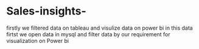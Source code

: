 # Sales-insights-
firstly we filtered data on tableau and visulize data on power bi
in this data firtst we open data in mysql and filter data by our requirement for visualization on Power bi

